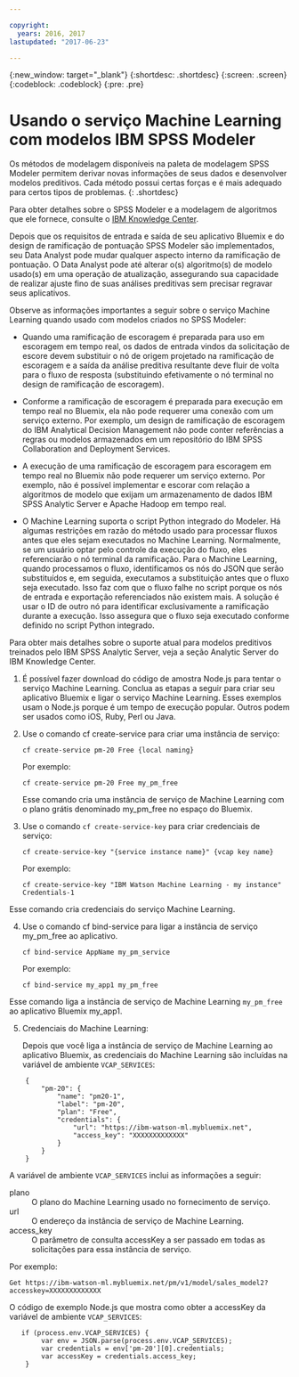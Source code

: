 ```yaml
---

copyright:
  years: 2016, 2017
lastupdated: "2017-06-23"

---
```


{:new_window: target="_blank"}
{:shortdesc: .shortdesc}
{:screen: .screen}
{:codeblock: .codeblock}
{:pre: .pre}

# Usando o serviço Machine Learning com modelos IBM SPSS Modeler

Os métodos de modelagem disponíveis na paleta de modelagem SPSS Modeler permitem derivar novas informações de seus dados e desenvolver modelos preditivos. Cada método possui certas forças e é mais
adequado para certos tipos de problemas. 
{: .shortdesc}

Para obter detalhes sobre o SPSS Modeler e a modelagem de algoritmos que ele fornece, consulte o [IBM Knowledge Center](https://www.ibm.com/support/knowledgecenter/SS3RA7).

Depois que os requisitos de entrada e saída de seu aplicativo Bluemix e do design de ramificação de pontuação SPSS Modeler
são implementados, seu Data Analyst pode mudar qualquer aspecto interno da ramificação de pontuação. O
Data Analyst pode até alterar o(s) algoritmo(s) de modelo usado(s) em uma operação de atualização,
assegurando sua capacidade de realizar ajuste fino de suas análises preditivas
sem precisar regravar seus aplicativos.

Observe as informações importantes a seguir sobre o serviço
Machine Learning quando usado com modelos criados no SPSS Modeler:

*  Quando uma ramificação de escoragem é preparada para uso em escoragem em tempo
real, os dados de entrada vindos da solicitação de escore devem substituir o nó de origem
projetado na ramificação de escoragem e a saída da análise preditiva resultante deve
fluir de volta para o fluxo de resposta (substituindo efetivamente o nó terminal no
design de ramificação de escoragem).

*  Conforme a ramificação de escoragem é preparada para execução em tempo real no
Bluemix, ela não pode requerer uma conexão com um serviço externo. Por exemplo, um design
de ramificação de escoragem do IBM Analytical Decision Management não pode conter
referências a regras ou modelos armazenados em um repositório do IBM SPSS Collaboration
and Deployment Services.

*  A execução de uma ramificação de escoragem para escoragem em tempo real no Bluemix
não pode requerer um serviço externo. Por exemplo, não é possível implementar e escorar
com relação a algoritmos de modelo que exijam um armazenamento de dados IBM SPSS
Analytic Server e Apache Hadoop em tempo real.

*  O Machine Learning suporta o script Python integrado do Modeler.
Há algumas restrições em razão do método usado para
processar fluxos antes que eles sejam executados no Machine Learning.
Normalmente, se
um usuário optar pelo controle da execução do fluxo, eles referenciarão o nó terminal da
ramificação.
   Para o Machine Learning, quando processamos o fluxo, identificamos
os nós do JSON que serão substituídos e, em seguida, executamos a
substituição antes que o fluxo seja executado. Isso faz com que o
fluxo falhe no script porque os nós de entrada e exportação referenciados não existem mais. A
solução é usar o ID de outro nó para identificar exclusivamente a ramificação durante a
execução. Isso assegura que o fluxo seja executado conforme definido no script Python
integrado.

Para obter mais detalhes sobre o suporte atual para modelos preditivos
treinados pelo IBM SPSS Analytic Server, veja a seção Analytic Server
do IBM Knowledge Center.

1. É possível fazer download do código de amostra Node.js para tentar o serviço
Machine Learning. Conclua as etapas a seguir para criar seu
aplicativo Bluemix e ligar o serviço Machine Learning.
Esses
exemplos usam o Node.js porque é um tempo de execução popular.
   Outros podem ser usados como
iOS, Ruby, Perl ou Java.

2. Use o comando cf create-service para criar uma instância de
serviço:

   ```
   cf create-service pm-20 Free {local naming}
   ```

   Por exemplo:

   ```
   cf create-service pm-20 Free my_pm_free
   ```

   Esse comando cria uma instância de serviço de Machine Learning
com o plano grátis denominado my_pm_free no espaço do Bluemix.

3. Use o comando `cf create-service-key` para criar credenciais de serviço:

   ```cf create-service-key "{service instance name}" {vcap key name}```

   Por exemplo:

   ```cf create-service-key "IBM Watson Machine Learning - my instance" Credentials-1```

Esse comando cria credenciais do serviço Machine Learning.

4. Use o comando cf bind-service para ligar a instância de serviço
my_pm_free ao aplicativo.

   ```cf bind-service AppName my_pm_service```

   Por exemplo:

   ```cf bind-service my_app1 my_pm_free```

Esse comando liga a instância de serviço de Machine Learning
`my_pm_free` ao aplicativo Bluemix my_app1.

5. Credenciais do Machine Learning:

   Depois que você liga a instância de serviço de Machine Learning ao
aplicativo Bluemix, as credenciais do Machine Learning são
incluídas na variável de ambiente `VCAP_SERVICES`:

```
    {   
        "pm-20": {      
            "name": "pm20-1",
            "label": "pm-20",
            "plan": "Free",
            "credentials": {
                "url": "https://ibm-watson-ml.mybluemix.net",
                "access_key": "XXXXXXXXXXXXX"
            }
        }       
    } 
```

   A variável de ambiente `VCAP_SERVICES` inclui as informações a seguir:

   <dl>
   
   <dt>plano</dt>
   <dd>O plano do Machine Learning usado no fornecimento de serviço.</dd>

   <dt>url</dt>
   <dd>O endereço da instância de serviço de Machine Learning.</dd>

   <dt>access_key</dt>
   <dd>O parâmetro de consulta accessKey a ser passado em todas as solicitações
para essa instância de serviço.</dd>

   </dl>
            
Por exemplo:             

```
Get https://ibm-watson-ml.mybluemix.net/pm/v1/model/sales_model2?accesskey=XXXXXXXXXXXXX 
```

   O código de exemplo Node.js que mostra como obter a accessKey
da variável de ambiente `VCAP_SERVICES`:

```
   if (process.env.VCAP_SERVICES) {
        var env = JSON.parse(process.env.VCAP_SERVICES);
        var credentials = env['pm-20'][0].credentials;
        var accessKey = credentials.access_key;
    }
```
